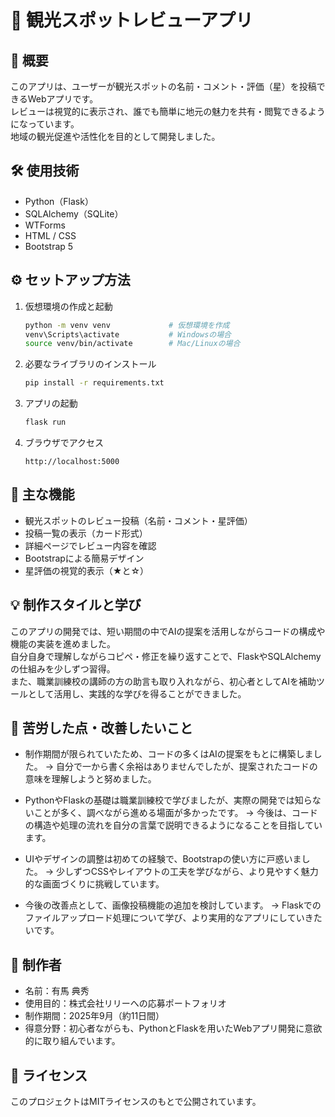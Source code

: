 # 🗾 観光スポットレビューアプリ

## 📘 概要
このアプリは、ユーザーが観光スポットの名前・コメント・評価（星）を投稿できるWebアプリです。  
レビューは視覚的に表示され、誰でも簡単に地元の魅力を共有・閲覧できるようになっています。  
地域の観光促進や活性化を目的として開発しました。

## 🛠 使用技術
- Python（Flask）  
- SQLAlchemy（SQLite）  
- WTForms  
- HTML / CSS  
- Bootstrap 5

## ⚙️ セットアップ方法

1. 仮想環境の作成と起動  
   ```bash
   python -m venv venv             # 仮想環境を作成  
   venv\Scripts\activate           # Windowsの場合  
   source venv/bin/activate        # Mac/Linuxの場合
   ```

2. 必要なライブラリのインストール  
   ```bash
   pip install -r requirements.txt
   ```

3. アプリの起動  
   ```bash
   flask run
   ```

4. ブラウザでアクセス  
   ```
   http://localhost:5000
   ```

## 🌟 主な機能
- 観光スポットのレビュー投稿（名前・コメント・星評価）
- 投稿一覧の表示（カード形式）
- 詳細ページでレビュー内容を確認
- Bootstrapによる簡易デザイン
- 星評価の視覚的表示（★と☆）

## 💡 制作スタイルと学び

このアプリの開発では、短い期間の中でAIの提案を活用しながらコードの構成や機能の実装を進めました。  
自分自身で理解しながらコピペ・修正を繰り返すことで、FlaskやSQLAlchemyの仕組みを少しずつ習得。  
また、職業訓練校の講師の方の助言も取り入れながら、初心者としてAIを補助ツールとして活用し、実践的な学びを得ることができました。

## 🧩 苦労した点・改善したいこと

- 制作期間が限られていたため、コードの多くはAIの提案をもとに構築しました。
→ 自分で一から書く余裕はありませんでしたが、提案されたコードの意味を理解しようと努めました。

- PythonやFlaskの基礎は職業訓練校で学びましたが、実際の開発では知らないことが多く、調べながら進める場面が多かったです。
→ 今後は、コードの構造や処理の流れを自分の言葉で説明できるようになることを目指しています。

- UIやデザインの調整は初めての経験で、Bootstrapの使い方に戸惑いました。
→ 少しずつCSSやレイアウトの工夫を学びながら、より見やすく魅力的な画面づくりに挑戦しています。

- 今後の改善点として、画像投稿機能の追加を検討しています。
→ Flaskでのファイルアップロード処理について学び、より実用的なアプリにしていきたいです。


## 👤 制作者
- 名前：有馬 典秀  
- 使用目的：株式会社リリーへの応募ポートフォリオ  
- 制作期間：2025年9月（約11日間）  
- 得意分野：初心者ながらも、PythonとFlaskを用いたWebアプリ開発に意欲的に取り組んでいます。

## 📄 ライセンス
このプロジェクトはMITライセンスのもとで公開されています。